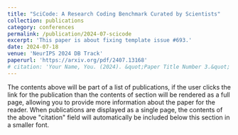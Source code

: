 ```yaml
---
title: "SciCode: A Research Coding Benchmark Curated by Scientists"
collection: publications
category: conferences
permalink: /publication/2024-07-scicode
excerpt: 'This paper is about fixing template issue #693.'
date: 2024-07-18
venue: 'NeurIPS 2024 DB Track'
paperurl: 'https://arxiv.org/pdf/2407.13168'
# citation: 'Your Name, You. (2024). &quot;Paper Title Number 3.&quot; <i>GitHub Journal of Bugs</i>. 1(3).'
---
```


The contents above will be part of a list of publications, if the user clicks the link for the publication than the contents of section will be rendered as a full page, allowing you to provide more information about the paper for the reader. When publications are displayed as a single page, the contents of the above "citation" field will automatically be included below this section in a smaller font.
